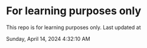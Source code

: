 # For learning purposes only
This repo is for learning purposes only.
Last updated at

Sunday, April 14, 2024 4:32:10 AM

